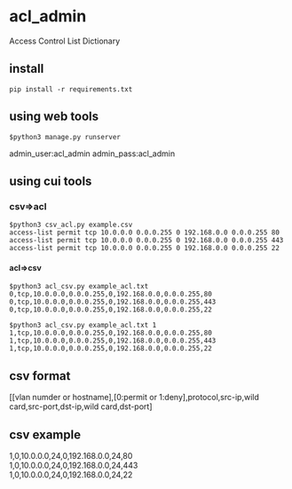 # acl_admin
Access Control List Dictionary
## install
```
pip install -r requirements.txt
```

## using web tools
```
$python3 manage.py runserver
```
admin_user:acl_admin
admin_pass:acl_admin
## using cui tools
### csv=>acl
```
$python3 csv_acl.py example.csv
access-list permit tcp 10.0.0.0 0.0.0.255 0 192.168.0.0 0.0.0.255 80
access-list permit tcp 10.0.0.0 0.0.0.255 0 192.168.0.0 0.0.0.255 443
access-list permit tcp 10.0.0.0 0.0.0.255 0 192.168.0.0 0.0.0.255 22
```
#### acl=>csv
```
$python3 acl_csv.py example_acl.txt
0,tcp,10.0.0.0,0.0.0.255,0,192.168.0.0,0.0.0.255,80
0,tcp,10.0.0.0,0.0.0.255,0,192.168.0.0,0.0.0.255,443
0,tcp,10.0.0.0,0.0.0.255,0,192.168.0.0,0.0.0.255,22
```

```
$python3 acl_csv.py example_acl.txt 1
1,tcp,10.0.0.0,0.0.0.255,0,192.168.0.0,0.0.0.255,80
1,tcp,10.0.0.0,0.0.0.255,0,192.168.0.0,0.0.0.255,443
1,tcp,10.0.0.0,0.0.0.255,0,192.168.0.0,0.0.0.255,22
```



## csv format
[[vlan numder or hostname],[0:permit or 1:deny],protocol,src-ip,wild card,src-port,dst-ip,wild card,dst-port]
## csv example
1,0,10.0.0.0,24,0,192.168.0.0,24,80   
1,0,10.0.0.0,24,0,192.168.0.0,24,443  
1,0,10.0.0.0,24,0,192.168.0.0,24,22    
